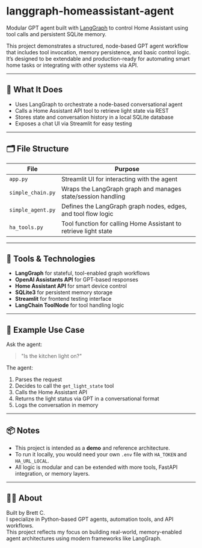 # langgraph-homeassistant-agent

Modular GPT agent built with [LangGraph](https://github.com/langchain-ai/langgraph) to control Home Assistant using tool calls and persistent SQLite memory.

This project demonstrates a structured, node-based GPT agent workflow that includes tool invocation, memory persistence, and basic control logic. It’s designed to be extendable and production-ready for automating smart home tasks or integrating with other systems via API.

---

## 🧠 What It Does

- Uses LangGraph to orchestrate a node-based conversational agent
- Calls a Home Assistant API tool to retrieve light state via REST
- Stores state and conversation history in a local SQLite database
- Exposes a chat UI via Streamlit for easy testing

---

## 🗂️ File Structure

| File              | Purpose |
|-------------------|---------|
| `app.py`          | Streamlit UI for interacting with the agent |
| `simple_chain.py` | Wraps the LangGraph graph and manages state/session handling |
| `simple_agent.py` | Defines the LangGraph graph nodes, edges, and tool flow logic |
| `ha_tools.py`     | Tool function for calling Home Assistant to retrieve light state |

---

## 🔧 Tools & Technologies

- **LangGraph** for stateful, tool-enabled graph workflows
- **OpenAI Assistants API** for GPT-based responses
- **Home Assistant API** for smart device control
- **SQLite3** for persistent memory storage
- **Streamlit** for frontend testing interface
- **LangChain ToolNode** for tool handling logic

---

## 🚀 Example Use Case

Ask the agent:  
> "Is the kitchen light on?"  

The agent:
1. Parses the request
2. Decides to call the `get_light_state` tool
3. Calls the Home Assistant API
4. Returns the light status via GPT in a conversational format
5. Logs the conversation in memory

---

## 📦 Notes

- This project is intended as a **demo** and reference architecture.
- To run it locally, you would need your own `.env` file with `HA_TOKEN` and `HA_URL_LOCAL`.
- All logic is modular and can be extended with more tools, FastAPI integration, or memory layers.

---

## 👨‍💻 About

Built by Brett C.  
I specialize in Python-based GPT agents, automation tools, and API workflows.  
This project reflects my focus on building real-world, memory-enabled agent architectures using modern frameworks like LangGraph.
